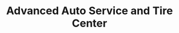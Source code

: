 ---
title: "Advanced Auto Service and Tire Center"
url: /prescott/advanced-auto-service-and-tire-center/
shop: Autowerkstatt
---